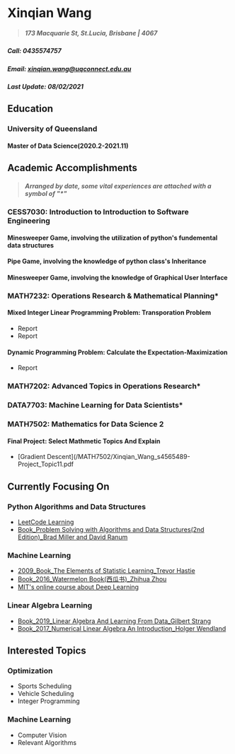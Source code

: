 # Xinqian Wang
> ##### 173 Macquarie St, St.Lucia, Brisbane | 4067
##### Call: 0435574757
##### Email: xinqian.wang@uqconnect.edu.au
##### Last Update: 08/02/2021

## Education
### University of Queensland
#### Master of Data Science(2020.2-2021.11)
## Academic Accomplishments
> ##### Arranged by date, some vital experiences are attached with a symbol of "*"

### CESS7030: Introduction to Introduction to Software Engineering
#### Minesweeper Game, involving the utilization of python's fundemental data structures
#### Pipe Game, involving the knowledge of python class's Inheritance
#### Minesweeper Game, involving the knowledge of Graphical User Interface
### MATH7232: Operations Research & Mathematical Planning*
#### Mixed Integer Linear Programming Problem: Transporation Problem
  -  Report
  -  Report
#### Dynamic Programming Problem: Calculate the Expectation-Maximization
  -  Report
### MATH7202: Advanced Topics in Operations Research*
### DATA7703: Machine Learning for Data Scientists*
### MATH7502: Mathematics for Data Science 2
#### Final Project: Select Mathmetic Topics And Explain
  -  [Gradient Descent](/MATH7502/Xinqian_Wang_s4565489-Project_Topic11.pdf
## Currently Focusing On
### Python Algorithms and Data Structures
   -  [LeetCode Learning](/LeetCode)
   -  [Book_Problem Solving with Algorithms and Data Structures(2nd Edition)_Brad Miller and David Ranum](https://runestone.academy/runestone/books/published/pythonds/index.html)
### Machine Learning
   -  [2009_Book_The Elements of Statistic Learning_Trevor Hastie](https://web.stanford.edu/~hastie/ElemStatLearn/)
   -  [Book_2016_Watermelon Book(西瓜书)_Zhihua Zhou](https://www.amazon.com/Machine-Learning-Chinese-Zhou-Zhihua/dp/7302423288)
   -  [MIT's online course about Deep Learning](http://introtodeeplearning.com/)
### Linear Algebra Learning
   -  [Book_2019_Linear Algebra And Learning From Data_Gilbert Strang](https://math.mit.edu/~gs/learningfromdata/)
   -  [Book_2017_Numerical Linear Algebra An Introduction_Holger Wendland](https://books.google.com.au/books/about/Numerical_Linear_Algebra.html?id=4-k4DwAAQBAJ&redir_esc=y)
## Interested Topics
### Optimization
   -  Sports Scheduling
   -  Vehicle Scheduling
   -  Integer Programming
### Machine Learning
   -  Computer Vision
   -  Relevant Algorithms
